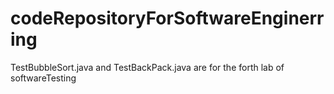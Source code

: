 # codeRepositoryForSoftwareEnginerring
TestBubbleSort.java and TestBackPack.java are for the forth lab of softwareTesting
